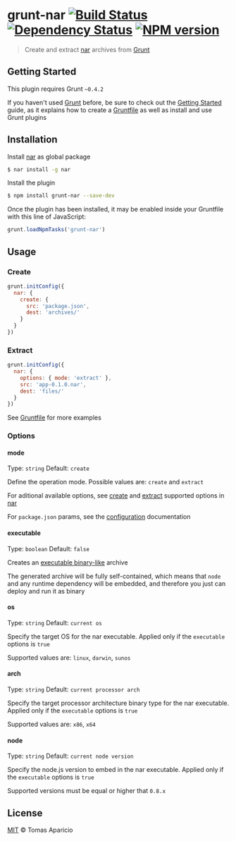 # grunt-nar [![Build Status](https://travis-ci.org/h2non/grunt-nar.svg?branch=master)][travis] [![Dependency Status](https://gemnasium.com/h2non/grunt-nar.png)][gemnasium] [![NPM version](https://badge.fury.io/js/grunt-nar.png)][npm]

> Create and extract [nar][nar] archives from [Grunt][grunt]

## Getting Started

This plugin requires Grunt `~0.4.2`

If you haven't used [Grunt](http://gruntjs.com/) before, be sure to check out 
the [Getting Started](http://gruntjs.com/getting-started) guide, as it explains 
how to create a [Gruntfile](http://gruntjs.com/sample-gruntfile) as well as install and use Grunt plugins

## Installation

Install [nar](https://github.com/h2non/nar) as global package
```bash
$ nar install -g nar
```

Install the plugin
```bash
$ npm install grunt-nar --save-dev
```

Once the plugin has been installed, it may be enabled 
inside your Gruntfile with this line of JavaScript:

```js
grunt.loadNpmTasks('grunt-nar')
```

## Usage

### Create

```js
grunt.initConfig({
  nar: {
    create: {
      src: 'package.json',
      dest: 'archives/'
    }
  }
})
```

### Extract

```js
grunt.initConfig({
  nar: {
    options: { mode: 'extract' },
    src: 'app-0.1.0.nar',
    dest: 'files/'
  }
})
```

See [Gruntfile][example] for more examples
 
### Options

#### mode 
Type: `string` Default: `create`

Define the operation mode. Possible values are: `create` and `extract`

For aditional available options, see [create][create-options] 
and [extract][extract-options] supported options in [nar][nar]

For `package.json` params, see the [configuration](https://github.com/h2non/nar#configuration) documentation

#### executable
Type: `boolean` Default: `false`

Creates an [executable binary-like](https://github.com/h2non/nar#executables) archive

The generated archive will be fully self-contained, which means 
that `node` and any runtime dependency will be embedded,
and therefore you just can deploy and run it as binary

#### os
Type: `string` Default: `current os`

Specify the target OS for the nar executable. 
Applied only if the `executable` options is `true`

Supported values are: `linux`, `darwin`, `sunos`

#### arch
Type: `string` Default: `current processor arch`

Specify the target processor architecture binary type for the nar executable. 
Applied only if the `executable` options is `true`

Supported values are: `x86`, `x64`

#### node
Type: `string` Default: `current node version`

Specify the node.js version to embed in the nar executable. 
Applied only if the `executable` options is `true`

Supported versions must be equal or higher that `0.8.x`

## License

[MIT](http://opensource.org/licenses/MIT) © Tomas Aparicio

[nar]: https://github.com/h2non/nar
[travis]: https://travis-ci.org/h2non/grunt-nar
[gemnasium]: https://gemnasium.com/h2non/grunt-nar
[npm]: http://npmjs.org/package/grunt-nar
[grunt]: http://gruntjs.com
[example]: https://github.com/h2non/grunt-nar/blob/master/Gruntfile.coffee
[create-options]: https://github.com/h2non/nar#narcreateoptions
[extract-options]: https://github.com/h2non/nar#narextractoptions
